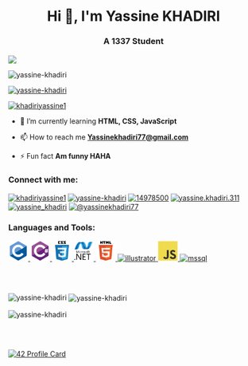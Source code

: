 <h1 align="center">Hi 👋, I'm Yassine KHADIRI</h1>
<h3 align="center">A 1337 Student</h3>
<img src="https://www.bypeople.com/wp-content/uploads/2019/03/people-at-work.gif" align="center" width="400"/>

<p align="left"> <img src="https://komarev.com/ghpvc/?username=yassine-khadiri&label=Profile%20views&color=0e75b6&style=flat" alt="yassine-khadiri" /> </p>

<p align="left"> <a href="https://github.com/ryo-ma/github-profile-trophy"><img src="https://github-profile-trophy.vercel.app/?username=yassine-khadiri" alt="yassine-khadiri" /></a> </p>

<p align="left"> <a href="https://twitter.com/khadiriyassine1" target="blank"><img src="https://img.shields.io/twitter/follow/khadiriyassine1?logo=twitter&style=for-the-badge" alt="khadiriyassine1" /></a> </p>

- 🌱 I’m currently learning **HTML, CSS, JavaScript**

- 📫 How to reach me **Yassinekhadiri77@gmail.com**

- ⚡ Fun fact **Am funny HAHA**

<h3 align="left">Connect with me:</h3>
<p align="left">
<a href="https://twitter.com/khadiriyassine1" target="blank"><img align="center" src="https://raw.githubusercontent.com/rahuldkjain/github-profile-readme-generator/master/src/images/icons/Social/twitter.svg" alt="khadiriyassine1" height="30" width="40" /></a>
<a href="https://linkedin.com/in/yassine-khadiri" target="blank"><img align="center" src="https://raw.githubusercontent.com/rahuldkjain/github-profile-readme-generator/master/src/images/icons/Social/linked-in-alt.svg" alt="yassine-khadiri" height="30" width="40" /></a>
<a href="https://stackoverflow.com/users/14978500" target="blank"><img align="center" src="https://raw.githubusercontent.com/rahuldkjain/github-profile-readme-generator/master/src/images/icons/Social/stack-overflow.svg" alt="14978500" height="30" width="40" /></a>
<a href="https://fb.com/yassine.khadiri.311" target="blank"><img align="center" src="https://raw.githubusercontent.com/rahuldkjain/github-profile-readme-generator/master/src/images/icons/Social/facebook.svg" alt="yassine.khadiri.311" height="30" width="40" /></a>
<a href="https://instagram.com/yassine_khadiri" target="blank"><img align="center" src="https://raw.githubusercontent.com/rahuldkjain/github-profile-readme-generator/master/src/images/icons/Social/instagram.svg" alt="yassine_khadiri" height="30" width="40" /></a>
<a href="https://medium.com/@yassinekhadiri77" target="blank"><img align="center" src="https://raw.githubusercontent.com/rahuldkjain/github-profile-readme-generator/master/src/images/icons/Social/medium.svg" alt="@yassinekhadiri77" height="30" width="40" /></a>
</p>

<h3 align="left">Languages and Tools:</h3>
<p align="left"> <a href="https://www.cprogramming.com/" target="_blank" rel="noreferrer"> <img src="https://raw.githubusercontent.com/devicons/devicon/master/icons/c/c-original.svg" alt="c" width="40" height="40"/> </a> <a href="https://www.w3schools.com/cs/" target="_blank" rel="noreferrer"> <img src="https://raw.githubusercontent.com/devicons/devicon/master/icons/csharp/csharp-original.svg" alt="csharp" width="40" height="40"/> </a> <a href="https://www.w3schools.com/css/" target="_blank" rel="noreferrer"> <img src="https://raw.githubusercontent.com/devicons/devicon/master/icons/css3/css3-original-wordmark.svg" alt="css3" width="40" height="40"/> </a> <a href="https://dotnet.microsoft.com/" target="_blank" rel="noreferrer"> <img src="https://raw.githubusercontent.com/devicons/devicon/master/icons/dot-net/dot-net-original-wordmark.svg" alt="dotnet" width="40" height="40"/> </a> <a href="https://www.w3.org/html/" target="_blank" rel="noreferrer"> <img src="https://raw.githubusercontent.com/devicons/devicon/master/icons/html5/html5-original-wordmark.svg" alt="html5" width="40" height="40"/> </a> <a href="https://www.adobe.com/in/products/illustrator.html" target="_blank" rel="noreferrer"> <img src="https://www.vectorlogo.zone/logos/adobe_illustrator/adobe_illustrator-icon.svg" alt="illustrator" width="40" height="40"/> </a> <a href="https://developer.mozilla.org/en-US/docs/Web/JavaScript" target="_blank" rel="noreferrer"> <img src="https://raw.githubusercontent.com/devicons/devicon/master/icons/javascript/javascript-original.svg" alt="javascript" width="40" height="40"/> </a> <a href="https://www.microsoft.com/en-us/sql-server" target="_blank" rel="noreferrer"> <img src="https://www.svgrepo.com/show/303229/microsoft-sql-server-logo.svg" alt="mssql" width="40" height="40"/> </a> </p>

<br/>
<br/>

<p><img align="left" src="https://github-readme-stats.vercel.app/api/top-langs?username=yassine-khadiri&show_icons=true&locale=en&layout=compact" alt="yassine-khadiri" /></p>

<p>&nbsp;<img align="center" src="https://github-readme-stats.vercel.app/api?username=yassine-khadiri&show_icons=true&locale=en" alt="yassine-khadiri" /></p>

<p><img align="center" src="https://github-readme-streak-stats.herokuapp.com/?user=yassine-khadiri&" alt="yassine-khadiri" /></p>

<br/>
<br/>

[![42 Profile Card](https://1337-readme.vercel.app/api/profile?cursus=42cursus&dark=true&email=hide&login=ykhadiri)](https://github.com/mohouyizme/1337-readme)
